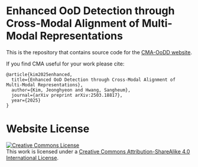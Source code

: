 # Enhanced OoD Detection through Cross-Modal Alignment of Multi-Modal Representations

This is the repository that contains source code for the [CMA-OoDD website](https://github.com/ma-kjh/CMA-OoDD).

If you find CMA useful for your work please cite:
```
@article{kim2025enhanced,
  title={Enhanced OoD Detection through Cross-Modal Alignment of Multi-Modal Representations},
  author={Kim, Jeonghyeon and Hwang, Sangheum},
  journal={arXiv preprint arXiv:2503.18817},
  year={2025}
}
```

# Website License
<a rel="license" href="http://creativecommons.org/licenses/by-sa/4.0/"><img alt="Creative Commons License" style="border-width:0" src="https://i.creativecommons.org/l/by-sa/4.0/88x31.png" /></a><br />This work is licensed under a <a rel="license" href="http://creativecommons.org/licenses/by-sa/4.0/">Creative Commons Attribution-ShareAlike 4.0 International License</a>.
